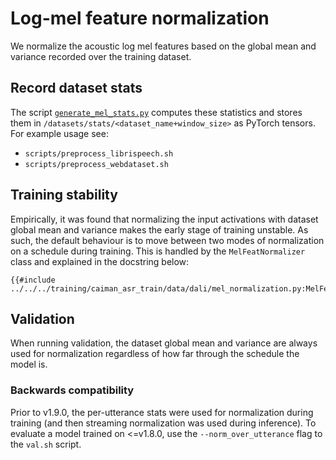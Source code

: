 # Log-mel feature normalization

We normalize the acoustic log mel features based on the global mean and variance recorded over the training dataset.

## Record dataset stats

The script [`generate_mel_stats.py`](https://github.com/MyrtleSoftware/caiman-asr/blob/main/training/caiman_asr_train/utils/generate_mel_stats.py) computes these statistics
and stores them in `/datasets/stats/<dataset_name+window_size>` as PyTorch tensors. For example usage see:

* `scripts/preprocess_librispeech.sh`
* `scripts/preprocess_webdataset.sh`

## Training stability

Empirically, it was found that normalizing the input activations with dataset global mean and variance makes the early stage of training unstable.
As such, the default behaviour is to move between two modes of normalization on a schedule during training. This is handled by the `MelFeatNormalizer` class and explained in the docstring below:

```
{{#include ../../../training/caiman_asr_train/data/dali/mel_normalization.py:MelFeatNormalizer_in_mdbook}}
```

## Validation

When running validation, the dataset global mean and variance are always used for normalization regardless of how far through the schedule the model is.

### Backwards compatibility

Prior to v1.9.0, the per-utterance stats were used for normalization during training (and then streaming normalization was used during inference).
To evaluate a model trained on <=v1.8.0, use the `--norm_over_utterance` flag to the `val.sh` script.
